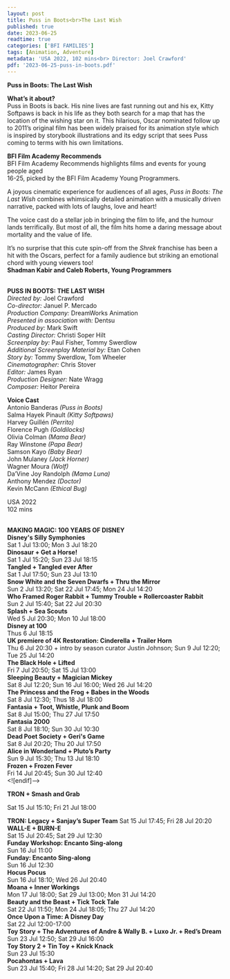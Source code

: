 ```yaml
---
layout: post
title: Puss in Boots<br>The Last Wish
published: true
date: 2023-06-25
readtime: true
categories: ['BFI FAMILIES']
tags: [Animation, Adventure]
metadata: 'USA 2022, 102 mins<br> Director: Joel Crawford'
pdf: '2023-06-25-puss-in-boots.pdf'
---
```


**Puss in Boots:  The Last Wish**

**What’s it about?**  
Puss in Boots is back. His nine lives are fast running out and his ex, Kitty Softpaws is back in his life as they both search for a map that has the location of the wishing star on it. This hilarious, Oscar nominated follow up to 2011’s original film has been widely praised for its animation style which is inspired by storybook illustrations and its edgy script that sees Puss coming to terms with his own limitations.  

**BFI Film Academy Recommends**  
BFI Film Academy Recommends highlights films and events for young people aged  
16-25, picked by the BFI Film Academy Young Programmers.

A joyous cinematic experience for audiences of all ages, _Puss in Boots: The Last Wish_ combines whimsically detailed animation with a musically driven narrative, packed with lots of laughs, love and heart!

The voice cast do a stellar job in bringing the film to life, and the humour lands terrifically. But most of all, the film hits home a daring message about mortality and the value of life.

It’s no surprise that this cute spin-off from the _Shrek_ franchise has been a hit with the Oscars, perfect for a family audience but striking an emotional chord with young viewers too!  
**Shadman Kabir and Caleb Roberts, Young Programmers**  
<br>

**PUSS IN BOOTS: THE LAST WISH**  
_Directed by:_ Joel Crawford  
_Co-director:_ Januel P. Mercado  
_Production Company:_ DreamWorks Animation  
_Presented in association with:_ Dentsu  
_Produced by:_ Mark Swift  
_Casting Director:_ Christi Soper Hilt  
_Screenplay by:_ Paul Fisher, Tommy Swerdlow  
_Additional Screenplay Material by:_ Etan Cohen  
_Story by:_ Tommy Swerdlow, Tom Wheeler  
_Cinematographer:_ Chris Stover  
_Editor:_ James Ryan  
_Production Designer:_ Nate Wragg  
_Composer:_ Heitor Pereira  

**Voice Cast**  
Antonio Banderas _(Puss in Boots)_  
Salma Hayek Pinault _(Kitty Softpaws)_  
Harvey Guillén _(Perrito)_  
Florence Pugh _(Goldilocks)_  
Olivia Colman _(Mama Bear)_  
Ray Winstone _(Papa Bear)_  
Samson Kayo _(Baby Bear)_  
John Mulaney _(Jack Horner)_  
Wagner Moura _(Wolf)_  
Da’Vine Joy Randolph _(Mama Luna)_  
Anthony Mendez _(Doctor)_  
Kevin McCann _(Ethical Bug)_  

USA 2022  
102 mins  
<br>

**MAKING MAGIC: 100 YEARS OF DISNEY**  
**Disney's Silly Symphonies**  
Sat 1 Jul 13:00; Mon 3 Jul 18:20  
**Dinosaur + Get a Horse!**  
Sat 1 Jul 15:20; Sun 23 Jul 18:15  
**Tangled + Tangled ever After**  
Sat 1 Jul 17:50; Sun 23 Jul 13:10  
**Snow White and the Seven Dwarfs + Thru the Mirror**  
Sun 2 Jul 13:20; Sat 22 Jul 17:45; Mon 24 Jul 14:20  
**Who Framed Roger Rabbit + Tummy Trouble + Rollercoaster Rabbit**  
Sun 2 Jul 15:40; Sat 22 Jul 20:30  
**Splash + Sea Scouts**  
Wed 5 Jul 20:30; Mon 10 Jul 18:00  
**Disney at 100**  
Thus 6 Jul 18:15  
**UK premiere of 4K Restoration: Cinderella + Trailer Horn**  
Thu 6 Jul 20:30 + intro by season curator Justin Johnson; Sun 9 Jul 12:20; Tue 25 Jul 14:20  
**The Black Hole + Lifted**  
Fri 7 Jul 20:50; Sat 15 Jul 13:00  
**Sleeping Beauty + Magician Mickey**  
Sat 8 Jul 12:20; Sun 16 Jul 16:00; Wed 26 Jul 14:20  
**The Princess and the Frog + Babes in the Woods**  
Sat 8 Jul 12:30; Thus 18 Jul 18:00  
**Fantasia + Toot, Whistle, Plunk and Boom**  
Sat 8 Jul 15:00; Thu 27 Jul 17:50  
**Fantasia 2000**  
Sat 8 Jul 18:10; Sun 30 Jul 10:30  
**Dead Poet Society + Geri's Game**  
Sat 8 Jul 20:20; Thu 20 Jul 17:50  
**Alice in Wonderland + Pluto’s Party**  
Sun 9 Jul 15:30; Thu 13 Jul 18:10  
**Frozen + Frozen Fever**  
Fri 14 Jul 20:45; Sun 30 Jul 12:40  
<![endif]-->

**TRON + Smash and Grab**

Sat 15 Jul 15:10; Fri 21 Jul 18:00

**TRON: Legacy + Sanjay’s Super Team**
Sat 15 Jul 17:45; Fri 28 Jul 20:20  
**WALL-E + BURN-E**  
Sat 15 Jul 20:45; Sat 29 Jul 12:30  
**Funday Workshop: Encanto Sing-along**  
Sun 16 Jul 11:00  
**Funday: Encanto Sing-along**  
Sun 16 Jul 12:30  
**Hocus Pocus**  
Sun 16 Jul 18:10; Wed 26 Jul 20:40  
**Moana + Inner Workings**  
Mon 17 Jul 18:00; Sat 29 Jul 13:00; Mon 31 Jul 14:20  
**Beauty and the Beast + Tick Tock Tale**  
Sat 22 Jul 11:50; Mon 24 Jul 18:05; Thu 27 Jul 14:20  
**Once Upon a Time: A Disney Day**  
Sat 22 Jul 12:00-17:00  
**Toy Story + The Adventures of Andre & Wally B. + Luxo Jr. + Red’s Dream**  
Sun 23 Jul 12:50; Sat 29 Jul 16:00  
**Toy Story 2 + Tin Toy + Knick Knack**  
Sun 23 Jul 15:30  
**Pocahontas + Lava**  
Sun 23 Jul 15:40; Fri 28 Jul 14:20; Sat 29 Jul 20:40
<!--stackedit_data:
eyJoaXN0b3J5IjpbLTExMjcyMDMzMzJdfQ==
-->